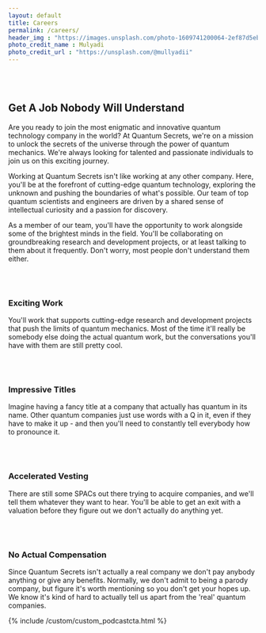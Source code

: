 ```yaml
---
layout: default
title: Careers
permalink: /careers/
header_img : "https://images.unsplash.com/photo-1609741200064-2ef87d5eb200?ixlib=rb-4.0.3&ixid=MnwxMjA3fDB8MHxwaG90by1wYWdlfHx8fGVufDB8fHx8&auto=format&fit=crop&w=2070&q=80"
photo_credit_name : Mulyadi
photo_credit_url : "https://unsplash.com/@mullyadii"
---
```

<br><br>
<h2 class="display-5">Get A Job Nobody Will Understand</h2>

Are you ready to join the most enigmatic and innovative quantum technology company in the world? At Quantum Secrets, we're on a mission to unlock the secrets of the universe through the power of quantum mechanics. We're always looking for talented and passionate individuals to join us on this exciting journey.

Working at Quantum Secrets isn't like working at any other company. Here, you'll be at the forefront of cutting-edge quantum technology, exploring the unknown and pushing the boundaries of what's possible. Our team of top quantum scientists and engineers are driven by a shared sense of intellectual curiosity and a passion for discovery. 

As a member of our team, you'll have the opportunity to work alongside some of the brightest minds in the field.  You'll be collaborating on groundbreaking research and development projects, or at least talking to them about it frequently. Don't worry, most people don't understand them either.


<br><br>

<h3 class="display-5">Exciting Work</h3>

You'll work that supports cutting-edge research and development projects that push the limits of quantum mechanics. Most of the time it'll really be somebody else doing the actual quantum work, but the conversations you'll have with them are still pretty cool.

<br><br>

<h3 class="display-5">Impressive Titles</h3>

Imagine having a fancy title at a company that actually has quantum in its name. Other quantum companies just use words with a Q in it, even if they have to make it up - and then you'll need to constantly tell everybody how to pronounce it.

<br><br>

<h3 class="display-5">Accelerated Vesting</h3>

There are still some SPACs out there trying to acquire companies, and we'll tell them whatever they want to hear. You'll be able to get an exit with a valuation before they figure out we don't actually do anything yet.

<br><br>

<h3 class="display-5">No Actual Compensation</h3>
Since Quantum Secrets isn't actually a real company we don't pay anybody anything or give any benefits. Normally, we don't admit to being a parody company, but figure it's worth mentioning so you don't get your hopes up. We know it's kind of hard to actually tell us apart from the 'real' quantum companies.

{% include /custom/custom_podcastcta.html %}
